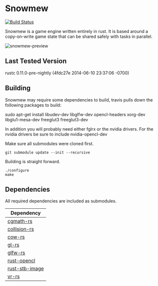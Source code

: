 Snowmew
=======
[![Build Status](https://travis-ci.org/csherratt/snowmew.svg?branch=master)](https://travis-ci.org/csherratt/snowmew)

Snowmew is a game engine written entirely in rust. It is based around a 
copy-on-write game state that can be shared safely with tasks in parallel.

![snowmew-preview](https://s3.amazonaws.com/snowmew/Snowmew_june_5.png)

Last Tested Version
-------------------
rustc 0.11.0-pre-nightly (4fdc27e 2014-06-10 23:37:06 -0700)

Building
--------

Snowmew may require some dependencies to build, travis pulls down the following packages to build:

  sudo apt-get install libudev-dev libglfw-dev opencl-headers xorg-dev libglu1-mesa-dev freeglut3 freeglut3-dev 

In addition you will probably need either fglrx or the nvidia drivers. For the nvidia drivers be sure to include nvidia-opencl-dev
    

Make sure all submodules were cloned first.

    git submodule update --init --recursive

Building is straight forward.

    ./configure
    make


Dependencies
------------

All required dependencies are included as submodules.

| Dependency  |
| ----------- |
| [cgmath-rs](https://github.com/bjz/cgmath-rs) |
| [collision-rs](https://github.com/csherratt/collision-rs) |
| [cow-rs](https://github.com/csherratt/cow-rs) |
| [gl-rs](https://github.com/bjz/gl-rs) |
| [glfw-rs](https://github.com/bjz/glfw-rs) |
| [rust-opencl](https://github.com/luqmana/rust-opencl) |
| [rust-stb-image](https://github.com/mozilla-servo/rust-stb-image/) |
| [vr-rs](https://github.com/csherratt/vr-rs) |
